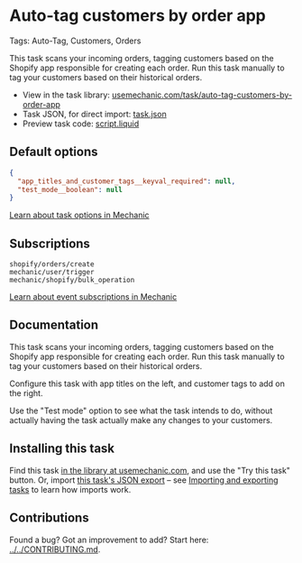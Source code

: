 # Auto-tag customers by order app

Tags: Auto-Tag, Customers, Orders

This task scans your incoming orders, tagging customers based on the Shopify app responsible for creating each order. Run this task manually to tag your customers based on their historical orders.

* View in the task library: [usemechanic.com/task/auto-tag-customers-by-order-app](https://usemechanic.com/task/auto-tag-customers-by-order-app)
* Task JSON, for direct import: [task.json](../../tasks/auto-tag-customers-by-order-app.json)
* Preview task code: [script.liquid](./script.liquid)

## Default options

```json
{
  "app_titles_and_customer_tags__keyval_required": null,
  "test_mode__boolean": null
}
```

[Learn about task options in Mechanic](https://docs.usemechanic.com/article/471-task-options)

## Subscriptions

```liquid
shopify/orders/create
mechanic/user/trigger
mechanic/shopify/bulk_operation
```

[Learn about event subscriptions in Mechanic](https://docs.usemechanic.com/article/408-subscriptions)

## Documentation

This task scans your incoming orders, tagging customers based on the Shopify app responsible for creating each order. Run this task manually to tag your customers based on their historical orders.

Configure this task with app titles on the left, and customer tags to add on the right.

Use the "Test mode" option to see what the task intends to do, without actually having the task actually make any changes to your customers.

## Installing this task

Find this task [in the library at usemechanic.com](https://usemechanic.com/task/auto-tag-customers-by-order-app), and use the "Try this task" button. Or, import [this task's JSON export](../../tasks/auto-tag-customers-by-order-app.json) – see [Importing and exporting tasks](https://docs.usemechanic.com/article/505-importing-and-exporting-tasks) to learn how imports work.

## Contributions

Found a bug? Got an improvement to add? Start here: [../../CONTRIBUTING.md](../../CONTRIBUTING.md).
